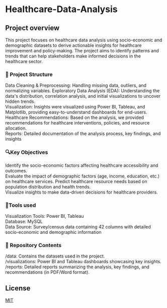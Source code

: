 # Healthcare-Data-Analysis

## Project overview

This project focuses on healthcare data analysis using socio-economic and demographic datasets to derive actionable insights for healthcare improvement and policy-making. The project aims to identify patterns and trends that can help stakeholders make informed decisions in the healthcare sector.

### 📁 Project Structure

Data Cleaning & Preprocessing:  Handling missing data, outliers, and normalizing variables.
Exploratory Data Analysis (EDA):  Understanding the data's distribution, correlation analysis, and initial visualizations to uncover hidden trends.  
Visualization:  Insights were visualized using Power BI, Tableau, and Matplotlib, providing easy-to-understand dashboards for end-users.  
Healthcare Recommendations:  Based on the analysis, we provided recommendations for healthcare interventions, policies, and resource allocation.  
Reports:  Detailed documentation of the analysis process, key findings, and insights 

### 🔍Key Objectives
Identify the socio-economic factors affecting healthcare accessibility and outcomes.  
Evaluate the impact of demographic factors (age, income, education, etc.) on healthcare services. 
Predict healthcare resource needs based on population distribution and health trends.  
Visualize insights to make data-driven decisions for healthcare providers.

###  🧰Tools used 
Visualization Tools: Power BI, Tableau  
Database: MySQL  
Data Source: Survey/census data containing 42 columns with detailed socio-economic and demographic information

### 📂 Repository Contents
/data: Contains the datasets used in the project.  
/visualizations: Power BI and Tableau dashboards showcasing key insights.  
/reports: Detailed reports summarizing the analysis, key findings, and recommendations (in PDF/Word format).

## License

[MIT](https://choosealicense.com/licenses/mit/)


